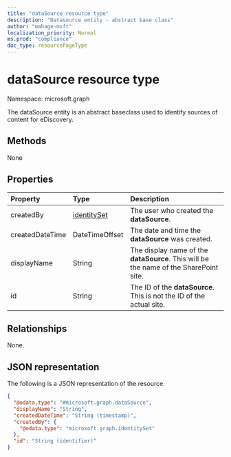 ```yaml
---
title: "dataSource resource type"
description: "Datasource entity - abstract base class"
author: "mahage-msft"
localization_priority: Normal
ms.prod: "compliance"
doc_type: resourcePageType
---
```


# dataSource resource type

Namespace: microsoft.graph

The dataSource entity is an abstract baseclass used to identify sources of content for eDiscovery.

## Methods

None

## Properties

|Property|Type|Description|
|:---|:---|:---|
|createdBy|[identitySet](../resources/identityset.md)|The user who created the **dataSource**.|
|createdDateTime|DateTimeOffset|The date and time the **dataSource** was created.|
|displayName|String|The display name of the **dataSource**. This will be the name of the SharePoint site.|
|id|String| The ID of the **dataSource**. This is not the ID of the actual site.|

## Relationships

None.

## JSON representation

The following is a JSON representation of the resource.
<!-- {
  "blockType": "resource",
  "keyProperty": "id",
  "@odata.type": "microsoft.graph.dataSource",
  "baseType": "",
  "openType": false
}
-->
``` json
{
  "@odata.type": "#microsoft.graph.dataSource",
  "displayName": "String",
  "createdDateTime": "String (timestamp)",
  "createdBy": {
    "@odata.type": "microsoft.graph.identitySet"
  },
  "id": "String (identifier)"
}
```
